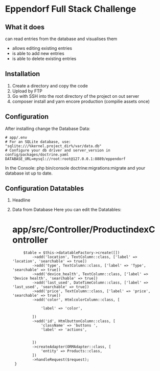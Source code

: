 # Eppendorf Full Stack Challenge

## What it does
can read entries from the database and visualises them
  - allows editing existing entries
  - is able to add new entries
  - is able to delete existing entries
## Installation
1. Create a directory and copy the code
2. Upload by FTP
3. Go with SSH into the root directory of the project on out server
4. composer install and yarn encore production (compilie assets once)

## Configuration
After installing change the Database Data:

    # app/.env
    # For an SQLite database, use: "sqlite:///%kernel.project_dir%/var/data.db"
    # Configure your db driver and server_version in config/packages/doctrine.yaml
    DATABASE_URL=mysql://root:root@127.0.0.1:8889/eppendorf
   
   In the Console: php bin/console doctrine:migrations:migrate
  and your database ist up to date.
   
## Configuration Datatables
1. Headline
2. Data from Database
Here you can edit the Datatables:
 

    # app/src/Controller/ProductindexController
  
          
            $table = $this->datatableFactory->create([])
                ->add('location', TextColumn::class, ['label' => 'location', 'searchable' => true])
                ->add('type', TextColumn::class, ['label' => 'Type', 'searchable' => true])
                ->add('device_health', TextColumn::class, ['label' => 'Device health', 'searchable' => true])
                ->add('last_used', DateTimeColumn::class, ['label' => 'last_used', 'searchable' => true])
                ->add('price', TextColumn::class, ['label' => 'price', 'searchable' => true])
                ->add('color', HtmlcolorColumn::class, [

                    'label' => 'color',

                ])
                ->add('id', HtmlbuttonColumn::class, [
                    'className' => 'buttons ',
                    'label' => 'actions',


                ])
                ->createAdapter(ORMAdapter::class, [
                    'entity' => Products::class,
                ])
                ->handleRequest($request);
        }
